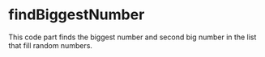 # findBiggestNumber
This code part finds the biggest number and second big number in the list that fill random numbers.
